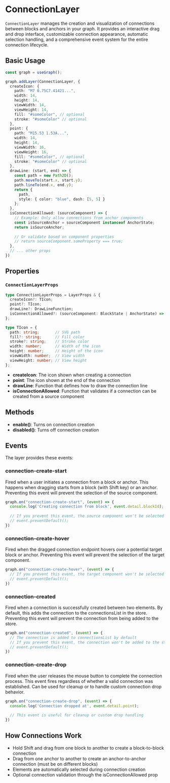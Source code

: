 # ConnectionLayer

`ConnectionLayer` manages the creation and visualization of connections between blocks and anchors in your graph. It provides an interactive drag and drop interface, customizable connection appearance, automatic selection handling, and a comprehensive event system for the entire connection lifecycle.

## Basic Usage

```typescript
const graph = useGraph();

graph.addLayer(ConnectionLayer, {
  createIcon: {
    path: "M7 0.75C7.41421...",
    width: 14,
    height: 14,
    viewWidth: 14,
    viewHeight: 14,
    fill: "#someColor", // optional
    stroke: "#someColor" // optional
  },
  point: {
    path: "M15.53 1.53A...",
    width: 14,
    height: 14,
    viewWidth: 16,
    viewHeight: 16,
    fill: "#someColor", // optional
    stroke: "#someColor" // optional
  },
  drawLine: (start, end) => {
    const path = new Path2D();
    path.moveTo(start.x, start.y);
    path.lineTo(end.x, end.y);
    return {
      path,
      style: { color: "blue", dash: [5, 5] }
    };
  },
  isConnectionAllowed: (sourceComponent) => {
    // Example: Only allow connections from anchor components
    const isSourceAnchor = sourceComponent instanceof AnchorState;
    return isSourceAnchor;
    
    // Or validate based on component properties
    // return sourceComponent.someProperty === true;
  },
  // ... other props
})
```

## Properties

### `ConnectionLayerProps`

```typescript
type ConnectionLayerProps = LayerProps & {
  createIcon?: TIcon;
  point?: TIcon;
  drawLine?: DrawLineFunction;
  isConnectionAllowed?: (sourceComponent: BlockState | AnchorState) => boolean;
};

type TIcon = {
  path: string;       // SVG path
  fill?: string;      // Fill color
  stroke?: string;    // Stroke color
  width: number;      // Width of the icon
  height: number;     // Height of the icon
  viewWidth: number;  // View width
  viewHeight: number; // View height
};
```

- **createIcon**: The icon shown when creating a connection
- **point**: The icon shown at the end of the connection
- **drawLine**: Function that defines how to draw the connection line
- **isConnectionAllowed**: Function that validates if a connection can be created from a source component

## Methods

- **enable()**: Turns on connection creation
- **disabled()**: Turns off connection creation

## Events

The layer provides these events:

### connection-create-start

Fired when a user initiates a connection from a block or anchor. This happens when dragging starts from a block (with Shift key) or an anchor. Preventing this event will prevent the selection of the source component.

```typescript
graph.on("connection-create-start", (event) => {
  console.log('Creating connection from block', event.detail.blockId);
  
  // If you prevent this event, the source component won't be selected
  // event.preventDefault();
})
```

### connection-create-hover

Fired when the dragged connection endpoint hovers over a potential target block or anchor. Preventing this event will prevent the selection of the target component.

```typescript
graph.on("connection-create-hover", (event) => {
  // If you prevent this event, the target component won't be selected
  // event.preventDefault();
})
```

### connection-created

Fired when a connection is successfully created between two elements. By default, this adds the connection to the connectionsList in the store. Preventing this event will prevent the connection from being added to the store.

```typescript
graph.on("connection-created", (event) => {
  // The connection is added to connectionsList by default
  // If you prevent this event, the connection won't be added to the store
  // event.preventDefault();
})
```

### connection-create-drop

Fired when the user releases the mouse button to complete the connection process. This event fires regardless of whether a valid connection was established. Can be used for cleanup or to handle custom connection drop behavior.

```typescript
graph.on("connection-create-drop", (event) => {
  console.log('Connection dropped at', event.detail.point);
  
  // This event is useful for cleanup or custom drop handling
})
```

## How Connections Work

- Hold Shift and drag from one block to another to create a block-to-block connection
- Drag from one anchor to another to create an anchor-to-anchor connection (must be on different blocks)
- Elements are automatically selected during connection creation
- Optional connection validation through the isConnectionAllowed prop
